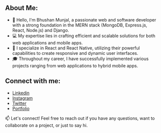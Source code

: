 ## **About Me:**

- 👋 Hello, I'm Bhushan Munjal, a passionate web and software developer with a strong foundation in the MERN stack (MongoDB, Express.js, React, Node.js) and Django.
- 💻 My expertise lies in crafting efficient and scalable solutions for both web applications and mobile apps.
- 🚀 I specialize in React and React Native, utilizing their powerful capabilities to create responsive and dynamic user interfaces.
- 🎓 Throughout my career, I have successfully implemented various projects ranging from web applications to hybrid mobile apps.

## **Connect with me:**
- [Linkedin](https://www.linkedin.com/ibhushanmunjal)
- [Instagram](https://www.instagram.com/bhushan_munjal/)
- [Twitter](https://twitter.com/bhushan_munjal)
- [Portfolio](https://bhushanmunjal.netlify.app/)
  
📫 Let's connect! Feel free to reach out if you have any questions, want to collaborate on a project, or just to say hi. 
